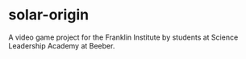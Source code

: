 # solar-origin
A video game project for the Franklin Institute by students at Science Leadership Academy at Beeber.
